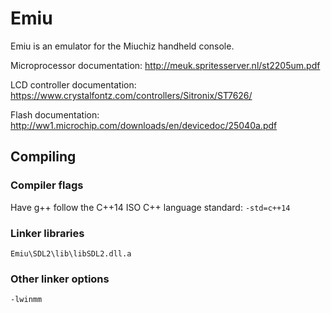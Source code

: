 # Emiu

Emiu is an emulator for the Miuchiz handheld console.

Microprocessor documentation: http://meuk.spritesserver.nl/st2205um.pdf

LCD controller documentation: https://www.crystalfontz.com/controllers/Sitronix/ST7626/

Flash documentation: http://ww1.microchip.com/downloads/en/devicedoc/25040a.pdf

## Compiling

### Compiler flags

Have g++ follow the C++14 ISO C++ language standard: `-std=c++14`

### Linker libraries

`Emiu\SDL2\lib\libSDL2.dll.a`

### Other linker options

`-lwinmm`
